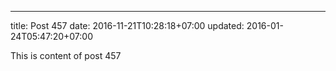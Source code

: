 ---
title: Post 457
date: 2016-11-21T10:28:18+07:00
updated: 2016-01-24T05:47:20+07:00

This is content of post 457